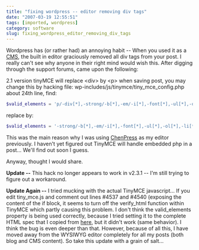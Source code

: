 ```yaml
---
title: "fixing wordpress -- editor removing div tags"
date: "2007-03-19 12:55:51"
tags: [imported, wordpress]
category: software
slug: fixing_wordpress_editor_removing_div_tags
---
```


Wordpress has (or rather had) an annoying habit -- When you used it as a
<a href="http://en.wikipedia.org/wiki/Content_management_system" title="Content management system">CMS</a>,
the built in editor graciously removed all div tags from your post. I really
can't see why anyone in their right mind would wish this. After digging through
the support forums, came upon the following:

2.1 version tinyMCE will replace &lt;div&gt; by &lt;p&gt; when saving post, you
may change this by hacking file: wp-includes/js/tinymce/tiny_mce_config.php
about 24th line, find:

```php
$valid_elements = 'p/-div[*],-strong/-b[*],-em/-i[*],-font[*],-ul[*],-ol[*],-li[*],*[*]';
```

replace by:

```php
$valid_elements = '-strong/-b[*],-em/-i[*],-font[*],-ul[*],-ol[*],-li[*],*[*]';
```

This was the main reason why I was using
<a href="http://groups.google.com/group/ChenPress" title="It really needs an official page...">ChenPress</a>
as my editor previously. I haven't yet figured out TinyMCE will handle embedded
php in a post... We'll find out soon I guess.

Anyway, thought I would share.

<strong>Update --</strong> This hack no longer appears to work in v2.3.1 -- I'm
still trying to figure out a workaround.

<strong>Update Again --</strong> I tried mucking with the actual TinyMCE
javascript... If you edit tiny_mce.js and comment out lines #4537 and #4540
(exposing the content of the if block, it seems to turn off the verify_html
function within TinyMCE which partly causing this problem. I don't think the
valid_elements property is being used correctly, because I tried setting it to
the complete HTML spec that I copied from
<a href="http://wiki.moxiecode.com/index.php/TinyMCE:Configuration/valid_elements#Default_rule_set:">here</a>,
but it didn't work (same behavior). I think the bug is even deeper than that.
However, because of all this, I have moved away from the WYSIWYG editor
completely for all my posts (both blog and CMS content). So take this update
with a grain of salt...
